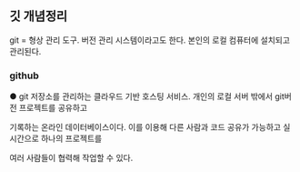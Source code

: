 ## 깃 개념정리
git = 형상 관리 도구. 버전 관리 시스템이라고도 한다. 본인의 로컬 컴퓨터에 설치되고 관리된다.

### github  
●  git 저장소를 관리하는 클라우드 기반 호스팅 서비스. 개인의 로컬 서버 밖에서 git버전 프로젝트를 공유하고

기록하는 온라인 데이터베이스이다. 이를 이용해 다른 사람과 코드 공유가 가능하고 실시간으로 하나의 프로젝트를

여러 사람들이 협력해 작업할 수 있다.
